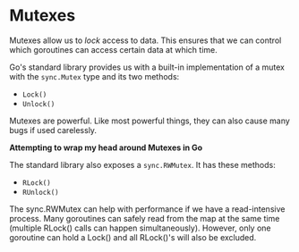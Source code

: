 # Mutexes
Mutexes allow us to *lock* access to data. This ensures that we can control which goroutines can access certain data at which time.

Go's standard library provides us with a built-in implementation of a mutex with the `sync.Mutex` type and its two methods:

- `Lock()`
- `Unlock()`

Mutexes are powerful. Like most powerful things, they can also cause many bugs if used carelessly.

**Attempting to wrap my head around Mutexes in Go**

The standard library also exposes a `sync.RWMutex`. It has these methods:

- `RLock()`
- `RUnlock()`

The sync.RWMutex can help with performance if we have a read-intensive process. Many goroutines can safely read from the map at the same time (multiple RLock() calls can happen simultaneously). However, only one goroutine can hold a Lock() and all RLock()'s will also be excluded.